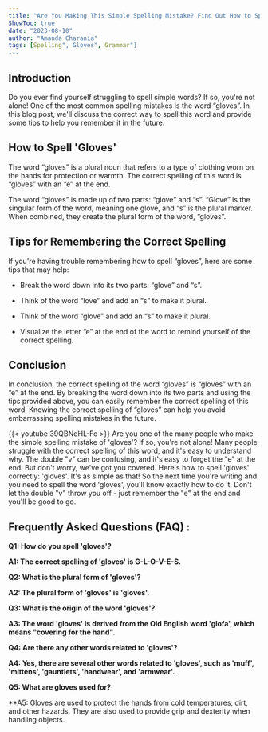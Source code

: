 ```yaml
---
title: "Are You Making This Simple Spelling Mistake? Find Out How to Spell 'Gloves' Now!"
ShowToc: true 
date: "2023-08-10"
author: "Amanda Charania" 
tags: [Spelling", Gloves", Grammar"]
---
```

## Introduction

Do you ever find yourself struggling to spell simple words? If so, you're not alone! One of the most common spelling mistakes is the word “gloves”. In this blog post, we'll discuss the correct way to spell this word and provide some tips to help you remember it in the future.

## How to Spell 'Gloves'

The word “gloves” is a plural noun that refers to a type of clothing worn on the hands for protection or warmth. The correct spelling of this word is “gloves” with an “e” at the end.

The word “gloves” is made up of two parts: “glove” and “s”. “Glove” is the singular form of the word, meaning one glove, and “s” is the plural marker. When combined, they create the plural form of the word, “gloves”.

## Tips for Remembering the Correct Spelling

If you're having trouble remembering how to spell “gloves”, here are some tips that may help: 

- Break the word down into its two parts: “glove” and “s”. 

- Think of the word “love” and add an “s” to make it plural. 

- Think of the word “glove” and add an “s” to make it plural. 

- Visualize the letter “e” at the end of the word to remind yourself of the correct spelling.

## Conclusion

In conclusion, the correct spelling of the word “gloves” is “gloves” with an “e” at the end. By breaking the word down into its two parts and using the tips provided above, you can easily remember the correct spelling of this word. Knowing the correct spelling of “gloves” can help you avoid embarrassing spelling mistakes in the future.

{{< youtube 39QBNdHL-Fo >}} 
Are you one of the many people who make the simple spelling mistake of 'gloves'? If so, you're not alone! Many people struggle with the correct spelling of this word, and it's easy to understand why. The double "v" can be confusing, and it's easy to forget the "e" at the end. But don't worry, we've got you covered. Here's how to spell 'gloves' correctly: 'gloves'. It's as simple as that! So the next time you're writing and you need to spell the word 'gloves', you'll know exactly how to do it. Don't let the double "v" throw you off - just remember the "e" at the end and you'll be good to go.

## Frequently Asked Questions (FAQ) :
**Q1: How do you spell 'gloves'?**

**A1: The correct spelling of 'gloves' is G-L-O-V-E-S.**

**Q2: What is the plural form of 'gloves'?**

**A2: The plural form of 'gloves' is 'gloves'.**

**Q3: What is the origin of the word 'gloves'?**

**A3: The word 'gloves' is derived from the Old English word 'glofa', which means "covering for the hand".**

**Q4: Are there any other words related to 'gloves'?**

**A4: Yes, there are several other words related to 'gloves', such as 'muff', 'mittens', 'gauntlets', 'handwear', and 'armwear'.**

**Q5: What are gloves used for?**

**A5: Gloves are used to protect the hands from cold temperatures, dirt, and other hazards. They are also used to provide grip and dexterity when handling objects.





